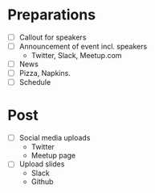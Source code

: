
# Preparations
- [ ] Callout for speakers
- [ ] Announcement of event incl. speakers
    - Twitter, Slack, Meetup.com
- [ ] News
- [ ] Pizza, Napkins.
- [ ] Schedule

# Post
- [ ] Social media uploads
    - Twitter
    - Meetup page
- [ ] Upload slides
    - Slack
    - Github
